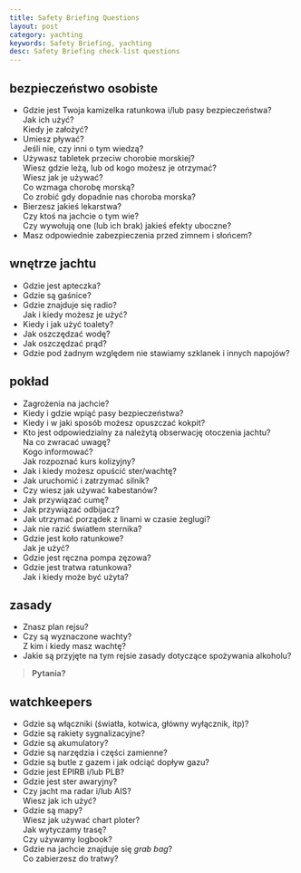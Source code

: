 ```yaml
---
title: Safety Briefing Questions
layout: post
category: yachting
keywords: Safety Briefing, yachting
desc: Safety Briefing check-list questions
---
```

bezpieczeństwo osobiste
-----------------------

* Gdzie jest Twoja kamizelka ratunkowa i/lub pasy bezpieczeństwa?   
  Jak ich użyć?  
  Kiedy je założyć?
* Umiesz pływać?   
  Jeśli nie, czy inni o tym wiedzą?
* Używasz tabletek przeciw chorobie morskiej?   
  Wiesz gdzie leżą, lub od kogo możesz je otrzymać?  
  Wiesz jak je używać?  
  Co wzmaga chorobę morską?  
  Co zrobić gdy dopadnie nas choroba morska?
* Bierzesz jakieś lekarstwa?   
  Czy ktoś na jachcie o tym wie?   
  Czy wywołują one (lub ich brak) jakieś efekty uboczne?
* Masz odpowiednie zabezpieczenia przed zimnem i słońcem?
    
wnętrze jachtu
---------------

* Gdzie jest apteczka?
* Gdzie są gaśnice?
* Gdzie znajduje się radio?  
  Jak i kiedy możesz je użyć?
* Kiedy i jak użyć toalety?
* Jak oszczędzać wodę?  
* Jak oszczędzać prąd? 
* Gdzie pod żadnym względem nie stawiamy szklanek i innych napojów?

pokład
------

* Zagrożenia na jachcie?
* Kiedy i gdzie wpiąć pasy bezpieczeństwa?  
* Kiedy i w jaki sposób możesz opuszczać kokpit?   
* Kto jest odpowiedzialny za należytą obserwację otoczenia jachtu?  
  Na co zwracać uwagę?  
  Kogo informować?   
  Jak rozpoznać kurs kolizyjny?
* Jak i kiedy możesz opuścić ster/wachtę?
* Jak uruchomić i zatrzymać silnik?
* Czy wiesz jak używać kabestanów?
* Jak przywiązać cumę?
* Jak przywiązać odbijacz?
* Jak utrzymać porządek z linami w czasie żeglugi?
* Jak nie razić światłem sternika?
* Gdzie jest koło ratunkowe?  
  Jak je użyć?
* Gdzie jest ręczna pompa zęzowa? 
* Gdzie jest tratwa ratunkowa?   
  Jak i kiedy może być użyta?

zasady
------

* Znasz plan rejsu?
* Czy są wyznaczone wachty?  
  Z kim i kiedy masz wachtę?
* Jakie są przyjęte na tym rejsie zasady dotyczące spożywania alkoholu? 

>    
> **Pytania?**  
>    

watchkeepers 
--------------

* Gdzie są włączniki (światła, kotwica, główny wyłącznik, itp)?
* Gdzie są rakiety sygnalizacyjne? 
* Gdzie są akumulatory?
* Gdzie są narzędzia i części zamienne?
* Gdzie są butle z gazem i jak odciąć dopływ gazu?
* Gdzie jest EPIRB i/lub PLB?
* Gdzie jest ster awaryjny?
* Czy jacht ma radar i/lub AIS?  
  Wiesz jak ich użyć?
* Gdzie są mapy?  
  Wiesz jak używać chart ploter?  
  Jak wytyczamy trasę?  
  Czy używamy logbook?  
* Gdzie na jachcie znajduje się *grab bag*?    
  Co zabierzesz do tratwy? 